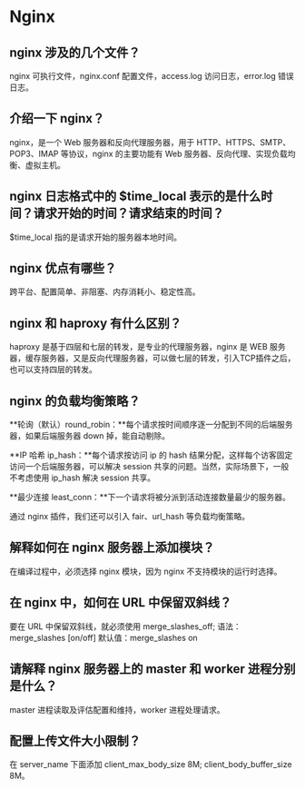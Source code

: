 # Nginx

## nginx 涉及的几个文件？
nginx 可执行文件，nginx.conf 配置文件，access.log 访问日志，error.log 错误日志。

## 介绍一下 nginx？
nginx，是一个 Web 服务器和反向代理服务器，用于 HTTP、HTTPS、SMTP、POP3、IMAP 等协议，nginx 的主要功能有 Web 服务器、反向代理、实现负载均衡、虚拟主机。

## nginx 日志格式中的 $time_local 表示的是什么时间？请求开始的时间？请求结束的时间？
$time_local 指的是请求开始的服务器本地时间。

## nginx 优点有哪些？
跨平台、配置简单、非阻塞、内存消耗小、稳定性高。

## nginx 和 haproxy 有什么区别？
haproxy 是基于四层和七层的转发，是专业的代理服务器，nginx 是 WEB 服务器，缓存服务器，又是反向代理服务器，可以做七层的转发，引入TCP插件之后，也可以支持四层的转发。

## nginx 的负载均衡策略？

**轮询（默认）round_robin：**每个请求按时间顺序逐一分配到不同的后端服务器，如果后端服务器 down 掉，能自动剔除。

**IP 哈希 ip_hash：**每个请求按访问 ip 的 hash 结果分配，这样每个访客固定访问一个后端服务器，可以解决 session 共享的问题。当然，实际场景下，一般不考虑使用 ip_hash 解决 session 共享。

**最少连接 least_conn：**下一个请求将被分派到活动连接数量最少的服务器。

通过 nginx 插件，我们还可以引入 fair、url_hash 等负载均衡策略。

## 解释如何在 nginx 服务器上添加模块？
在编译过程中，必须选择 nginx 模块，因为 nginx 不支持模块的运行时选择。

## 在 nginx 中，如何在 URL 中保留双斜线？
要在 URL 中保留双斜线，就必须使用 merge_slashes_off;
语法：merge_slashes [on/off]
默认值：merge_slashes on

## 请解释 nginx 服务器上的 master 和 worker 进程分别是什么？
master 进程读取及评估配置和维持，worker 进程处理请求。

## 配置上传文件大小限制？
在 server_name 下面添加 client_max_body_size 8M; client_body_buffer_size 8M。
